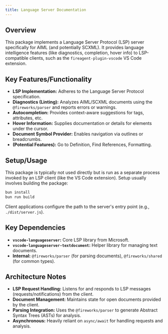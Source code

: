 ```yaml
---
title: Language Server Documentation
---
```


## Overview

This package implements a Language Server Protocol (LSP) server specifically for AIML (and potentially SCXML). It provides language intelligence features (like diagnostics, completion, hover info) to LSP-compatible clients, such as the `fireagent-plugin-vscode` VS Code extension.

## Key Features/Functionality

- **LSP Implementation:** Adheres to the Language Server Protocol specification.
- **Diagnostics (Linting):** Analyzes AIML/SCXML documents using the `@fireworks/parser` and reports errors or warnings.
- **Autocompletion:** Provides context-aware suggestions for tags, attributes, etc.
- **Hover Information:** Supplies documentation or details for elements under the cursor.
- **Document Symbol Provider:** Enables navigation via outlines or breadcrumbs.
- **(Potential Features):** Go to Definition, Find References, Formatting.

## Setup/Usage

This package is typically not used directly but is run as a separate process invoked by an LSP client (like the VS Code extension). Setup usually involves building the package:

```bash
bun install
bun run build
```

Client applications configure the path to the server's entry point (e.g., `./dist/server.js`).

## Key Dependencies

- **`vscode-languageserver`:** Core LSP library from Microsoft.
- **`vscode-languageserver-textdocument`:** Helper library for managing text documents.
- **Internal:** `@fireworks/parser` (for parsing documents), `@fireworks/shared` (for common types).

## Architecture Notes

- **LSP Request Handling:** Listens for and responds to LSP messages (requests/notifications) from the client.
- **Document Management:** Maintains state for open documents provided by the client.
- **Parsing Integration:** Uses the `@fireworks/parser` to generate Abstract Syntax Trees (ASTs) for analysis.
- **Asynchronous:** Heavily reliant on `async/await` for handling requests and analysis.
